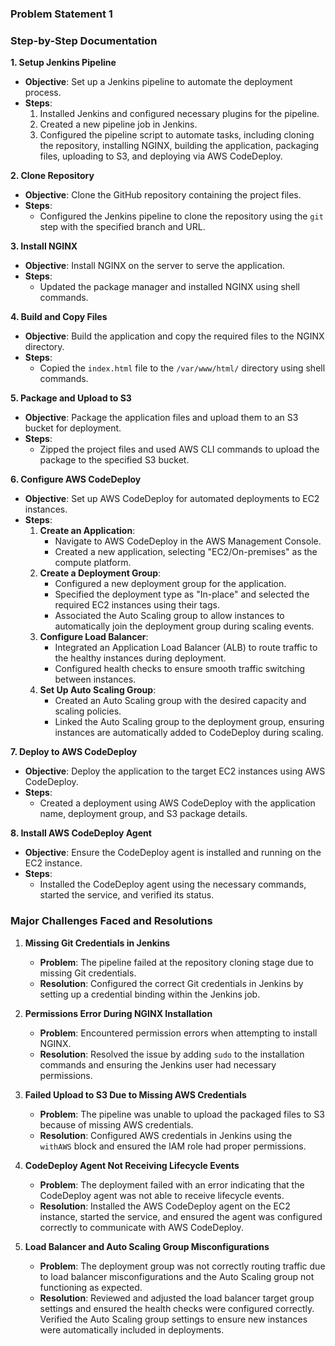 ### Problem Statement 1
### Step-by-Step Documentation

**1. Setup Jenkins Pipeline**

- **Objective**: Set up a Jenkins pipeline to automate the deployment process.
- **Steps**:
  1. Installed Jenkins and configured necessary plugins for the pipeline.
  2. Created a new pipeline job in Jenkins.
  3. Configured the pipeline script to automate tasks, including cloning the repository, installing NGINX, building the application, packaging files, uploading to S3, and deploying via AWS CodeDeploy.

**2. Clone Repository**

- **Objective**: Clone the GitHub repository containing the project files.
- **Steps**:
  - Configured the Jenkins pipeline to clone the repository using the `git` step with the specified branch and URL.

**3. Install NGINX**

- **Objective**: Install NGINX on the server to serve the application.
- **Steps**:
  - Updated the package manager and installed NGINX using shell commands.

**4. Build and Copy Files**

- **Objective**: Build the application and copy the required files to the NGINX directory.
- **Steps**:
  - Copied the `index.html` file to the `/var/www/html/` directory using shell commands.

**5. Package and Upload to S3**

- **Objective**: Package the application files and upload them to an S3 bucket for deployment.
- **Steps**:
  - Zipped the project files and used AWS CLI commands to upload the package to the specified S3 bucket.

**6. Configure AWS CodeDeploy**

- **Objective**: Set up AWS CodeDeploy for automated deployments to EC2 instances.
- **Steps**:
  1. **Create an Application**:
     - Navigate to AWS CodeDeploy in the AWS Management Console.
     - Created a new application, selecting "EC2/On-premises" as the compute platform.
  2. **Create a Deployment Group**:
     - Configured a new deployment group for the application.
     - Specified the deployment type as "In-place" and selected the required EC2 instances using their tags.
     - Associated the Auto Scaling group to allow instances to automatically join the deployment group during scaling events.
  3. **Configure Load Balancer**:
     - Integrated an Application Load Balancer (ALB) to route traffic to the healthy instances during deployment.
     - Configured health checks to ensure smooth traffic switching between instances.
  4. **Set Up Auto Scaling Group**:
     - Created an Auto Scaling group with the desired capacity and scaling policies.
     - Linked the Auto Scaling group to the deployment group, ensuring instances are automatically added to CodeDeploy during scaling.

**7. Deploy to AWS CodeDeploy**

- **Objective**: Deploy the application to the target EC2 instances using AWS CodeDeploy.
- **Steps**:
  - Created a deployment using AWS CodeDeploy with the application name, deployment group, and S3 package details.

**8. Install AWS CodeDeploy Agent**

- **Objective**: Ensure the CodeDeploy agent is installed and running on the EC2 instance.
- **Steps**:
  - Installed the CodeDeploy agent using the necessary commands, started the service, and verified its status.

### Major Challenges Faced and Resolutions

1. **Missing Git Credentials in Jenkins**
   - **Problem**: The pipeline failed at the repository cloning stage due to missing Git credentials.
   - **Resolution**: Configured the correct Git credentials in Jenkins by setting up a credential binding within the Jenkins job.

2. **Permissions Error During NGINX Installation**
   - **Problem**: Encountered permission errors when attempting to install NGINX.
   - **Resolution**: Resolved the issue by adding `sudo` to the installation commands and ensuring the Jenkins user had necessary permissions.

3. **Failed Upload to S3 Due to Missing AWS Credentials**
   - **Problem**: The pipeline was unable to upload the packaged files to S3 because of missing AWS credentials.
   - **Resolution**: Configured AWS credentials in Jenkins using the `withAWS` block and ensured the IAM role had proper permissions.

4. **CodeDeploy Agent Not Receiving Lifecycle Events**
   - **Problem**: The deployment failed with an error indicating that the CodeDeploy agent was not able to receive lifecycle events.
   - **Resolution**: Installed the AWS CodeDeploy agent on the EC2 instance, started the service, and ensured the agent was configured correctly to communicate with AWS CodeDeploy.

5. **Load Balancer and Auto Scaling Group Misconfigurations**
   - **Problem**: The deployment group was not correctly routing traffic due to load balancer misconfigurations and the Auto Scaling group not functioning as expected.
   - **Resolution**: Reviewed and adjusted the load balancer target group settings and ensured the health checks were configured correctly. Verified the Auto Scaling group settings to ensure new instances were automatically included in deployments.

